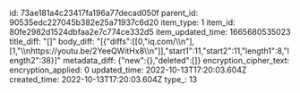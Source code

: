 id: 73ae181a4c23417fa196a77decad050f
parent_id: 90535edc227045b382e25a71937c6d20
item_type: 1
item_id: 80fe2982d1524dbfaa2e7c774ce332d5
item_updated_time: 1665680535023
title_diff: "[]"
body_diff: "[{\"diffs\":[[0,\"iq.com/\\\n\"],[1,\"\\\nhttps://youtu.be/2YeeQWitHx8\\\n\"]],\"start1\":11,\"start2\":11,\"length1\":8,\"length2\":38}]"
metadata_diff: {"new":{},"deleted":[]}
encryption_cipher_text: 
encryption_applied: 0
updated_time: 2022-10-13T17:20:03.604Z
created_time: 2022-10-13T17:20:03.604Z
type_: 13